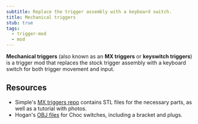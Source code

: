 ```yaml
---
subtitle: Replace the trigger assembly with a keyboard switch.
title: Mechanical triggers
stub: true
tags:
  - trigger-mod
  - mod
---
```


**Mechanical triggers** (also known as an **MX triggers** or **keyswitch triggers**) is a trigger mod that replaces the stock trigger assembly with a keyboard switch for both trigger movement and input.

## Resources

- Simple's [MX triggers repo](https://github.com/SimpleControllers/MX-Gamecube-Triggers) contains STL files for the necessary parts, as well as a tutorial with photos.
- Hogan's [OBJ files](https://hogan.xyz/store/gcc-l-trigger-switch-bracket-3d-model) for Choc switches, including a bracket and plugs.
